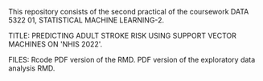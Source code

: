 This repository consists of the second practical of the coursework DATA 5322 01, STATISTICAL MACHINE LEARNING-2.

TITLE: PREDICTING ADULT STROKE RISK USING SUPPORT VECTOR MACHINES ON 'NHIS 2022'.

FILES:
Rcode
PDF version of the RMD.
PDF version of the exploratory data analysis RMD.
